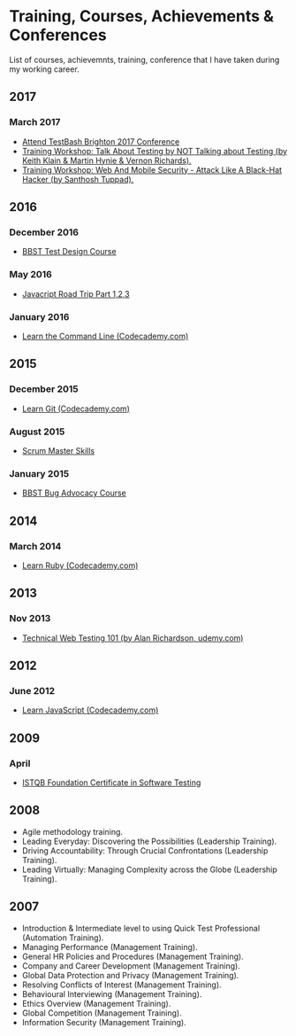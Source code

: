 # Training, Courses, Achievements & Conferences
List of courses, achievemnts, training, conference that I have taken during my working career.

## 2017

### March 2017
* [Attend TestBash Brighton 2017 Conference](https://dojo.ministryoftesting.com/events/testbash-brighton-2017)
* [Training Workshop: Talk About Testing by NOT Talking about Testing (by Keith Klain & Martin Hynie & Vernon Richards).](https://dojo.ministryoftesting.com/events/testbash-brighton-2017)
* [Training Workshop: Web And Mobile Security - Attack Like A Black-Hat Hacker (by Santhosh Tuppad).](https://dojo.ministryoftesting.com/events/testbash-brighton-2017)

## 2016

### December 2016
* [BBST Test Design Course](https://www.associationforsoftwaretesting.org/training-2/courses/test-design/)

### May 2016
* [Javacript Road Trip Part 1,2,3](https://www.codeschool.com/learn/javascript)

### January 2016
* [Learn the Command Line (Codecademy.com)](https://www.codecademy.com/learn/learn-the-command-line)


## 2015
### December 2015
* [Learn Git (Codecademy.com)](https://www.codecademy.com/learn/learn-git)

### August 2015
* [Scrum Master Skills](https://app.pluralsight.com/library/courses/scrum-master-skills/table-of-contents)

### January 2015
* [BBST Bug Advocacy Course](https://www.associationforsoftwaretesting.org/training-2/courses/bug-advocacy/)

## 2014
### March 2014
* [Learn Ruby (Codecademy.com)](https://www.codecademy.com/learn/ruby)

## 2013
### Nov 2013
* [Technical Web Testing 101 (by Alan Richardson, udemy.com)](https://www.udemy.com/technical-web-testing-101/)

## 2012
### June 2012
* [Learn JavaScript (Codecademy.com)](https://www.codecademy.com/learn/javascript)

## 2009
### April
* [ISTQB Foundation Certificate in Software Testing](http://www.istqb.org/certification-path-root/foundation-level/foundation-level-content.html)

## 2008
* Agile methodology training.
* Leading Everyday: Discovering the Possibilities (Leadership Training).
* Driving Accountability: Through Crucial Confrontations (Leadership Training).
* Leading Virtually: Managing Complexity across the Globe (Leadership Training).



## 2007
* Introduction & Intermediate level to using Quick Test Professional (Automation Training).
* Managing Performance (Management Training).
* General HR Policies and Procedures (Management Training).
* Company and Career Development (Management Training).
* Global Data Protection and Privacy (Management Training).
* Resolving Conflicts of Interest (Management Training).
* Behavioural Interviewing (Management Training).
* Ethics Overview (Management Training).
* Global Competition (Management Training).
* Information Security (Management Training).
